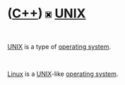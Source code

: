 
 

 

 

 

 

([C++](Cpp.md)) ![Unix](PicUnix.png) [UNIX](CppUnix.md)
=========================================================

 

[UNIX](CppUnix.md) is a type of [operating system](CppOs.md).

 

[Linux](CppLinux.md) is a [UNIX](CppUnix.md)-like [operating
system](CppOs.md).

 

 

 

 

 

 

